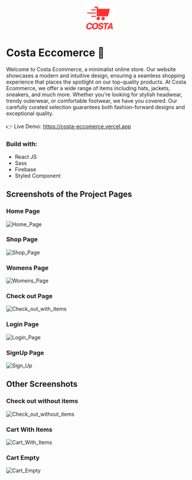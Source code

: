 <div align='center'>
 <img style="width:16%" src='src/assets/logov3.png'/>
</div>

# Costa Eccomerce 🛒

Welcome to Costa Ecommerce, a minimalist online store. Our website showcases a modern and intuitive design, ensuring a seamless shopping experience that places the spotlight on our top-quality products. At Costa Ecommerce, we offer a wide range of items including hats, jackets, sneakers, and much more. Whether you're looking for stylish headwear, trendy outerwear, or comfortable footwear, we have you covered. Our carefully curated selection guarantees both fashion-forward designs and exceptional quality.
<br />
<br />
👉 Live Demo:  https://costa-eccomerce.vercel.app

### Build with:

- React JS <br>
- Sass  <br>
- Firebase <br>
- Styled Component <br>

## Screenshots of the Project Pages

### Home Page
![Home_Page](https://github.com/davimgfx/costa-eccomerce/assets/118557337/6e04068f-517a-40fc-9bf2-09b96237f560)

### Shop Page
![Shop_Page](https://github.com/davimgfx/costa-eccomerce/assets/118557337/fd4322f1-4428-4a18-9972-198ad645e727)

### Womens Page
![Womens_Page](https://github.com/davimgfx/costa-eccomerce/assets/118557337/0d1d27ca-1a1d-4f4e-abd8-093e98e3bd94)

### Check out Page
![Check_out_with_items](https://github.com/davimgfx/costa-eccomerce/assets/118557337/fba867c9-44b3-4b6b-9c96-6575473cad6a)

### Login Page
![Login_Page](https://github.com/davimgfx/costa-eccomerce/assets/118557337/4d4d2ce9-be5e-4638-8aa4-c239424b2aa5)

### SignUp Page
![Sign_Up](https://github.com/davimgfx/costa-eccomerce/assets/118557337/6bd0c247-9dfe-496c-b410-56c289e97ea0)

## Other Screenshots

### Check out without items
![Check_out_without_items](https://github.com/davimgfx/costa-eccomerce/assets/118557337/038db7e0-186c-44cd-9359-bd4ced1a298a)

### Cart With Items

![Cart_With_Items](https://github.com/davimgfx/costa-eccomerce/assets/118557337/ba01e719-ea81-47e3-a486-23fd9b870eff)

### Cart Empty
![Cart_Empty](https://github.com/davimgfx/costa-eccomerce/assets/118557337/22de2723-beed-4ae5-9bfd-a022b22080c6)

